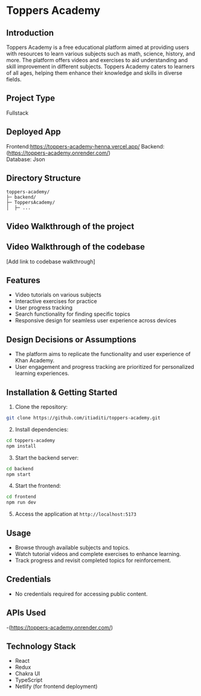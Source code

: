 # Toppers Academy

## Introduction
Toppers Academy is a free educational platform aimed at providing users with resources to learn various subjects such as math, science, history, and more. The platform offers videos and exercises to aid understanding and skill improvement in different subjects. Toppers Academy caters to learners of all ages, helping them enhance their knowledge and skills in diverse fields.

## Project Type
Fullstack

## Deployed App
Frontend:https://toppers-academy-henna.vercel.app/
Backend:(https://toppers-academy.onrender.com/)  
Database: Json

## Directory Structure
```
toppers-academy/
├─ backend/
├─ ToppersAcademy/
│  ├─ ...
```

## Video Walkthrough of the project


## Video Walkthrough of the codebase
[Add link to codebase walkthrough]

## Features
- Video tutorials on various subjects
- Interactive exercises for practice
- User progress tracking
- Search functionality for finding specific topics
- Responsive design for seamless user experience across devices

## Design Decisions or Assumptions
- The platform aims to replicate the functionality and user experience of Khan Academy.
- User engagement and progress tracking are prioritized for personalized learning experiences.

## Installation & Getting Started
1. Clone the repository:
```bash
git clone https://github.com/itiaditi/toppers-academy.git
```
2. Install dependencies:
```bash
cd toppers-academy
npm install
```
3. Start the backend server:
```bash
cd backend
npm start
```
4. Start the frontend:
```bash
cd frontend
npm run dev
```
5. Access the application at `http://localhost:5173`

## Usage
- Browse through available subjects and topics.
- Watch tutorial videos and complete exercises to enhance learning.
- Track progress and revisit completed topics for reinforcement.

## Credentials
- No credentials required for accessing public content.

## APIs Used
-(https://toppers-academy.onrender.com/)


## Technology Stack
- React
- Redux
- Chakra UI
- TypeScript
- Netlify (for frontend deployment)
